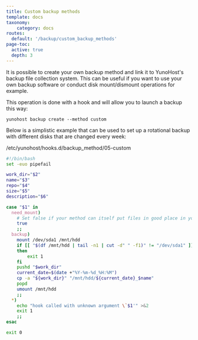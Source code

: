 ```yaml
---
title: Custom backup methods
template: docs
taxonomy:
    category: docs
routes:
  default: '/backup/custom_backup_methods'
page-toc:
  active: true
  depth: 3
---
```



It is possible to create your own backup method and link it to YunoHost's backup file collection system. This can be useful if you want to use your own backup software or conduct disk mount/dismount operations for example.

This operation is done with a hook and will allow you to launch a backup this way:

```
yunohost backup create --method custom
```

Below is a simplistic example that can be used to set up a rotational backup with different disks that are changed every week:

/etc/yunohost/hooks.d/backup_method/05-custom

```bash
#!/bin/bash
set -euo pipefail

work_dir="$2"
name="$3"
repo="$4"
size="$5"
description="$6"

case "$1" in
  need_mount)
    # Set false if your method can itself put files in good place in your archive
    true
    ;;
  backup)
    mount /dev/sda1 /mnt/hdd
    if [[ "$(df /mnt/hdd | tail -n1 | cut -d" " -f1)" != "/dev/sda1" ]]
    then
        exit 1
    fi
    pushd "$work_dir"
    current_date=$(date +"%Y-%m-%d_%H:%M")
    cp -a "${work_dir}" "/mnt/hdd/${current_date}_$name"
    popd
    umount /mnt/hdd
    ;;
  *)
    echo "hook called with unknown argument \`$1'" >&2
    exit 1
    ;;
esac

exit 0
```

